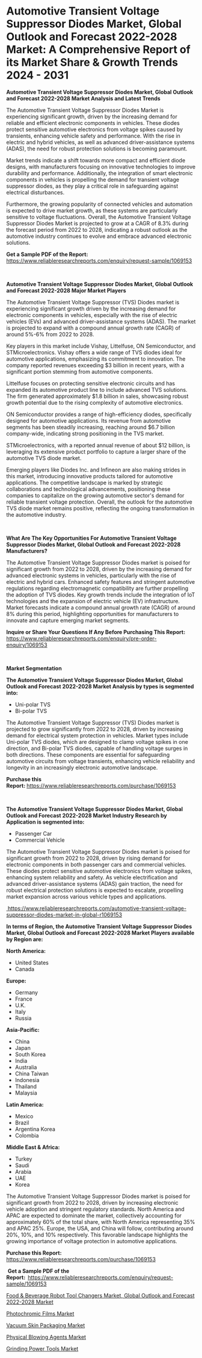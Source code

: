 <p><h1>Automotive Transient Voltage Suppressor Diodes Market, Global Outlook and Forecast 2022-2028 Market: A Comprehensive Report of its Market Share & Growth Trends 2024 - 2031</h1></p><p><strong>Automotive Transient Voltage Suppressor Diodes Market, Global Outlook and Forecast 2022-2028 Market Analysis and Latest Trends</strong></p>
<p><p>The Automotive Transient Voltage Suppressor Diodes Market is experiencing significant growth, driven by the increasing demand for reliable and efficient electronic components in vehicles. These diodes protect sensitive automotive electronics from voltage spikes caused by transients, enhancing vehicle safety and performance. With the rise in electric and hybrid vehicles, as well as advanced driver-assistance systems (ADAS), the need for robust protection solutions is becoming paramount.</p><p>Market trends indicate a shift towards more compact and efficient diode designs, with manufacturers focusing on innovative technologies to improve durability and performance. Additionally, the integration of smart electronic components in vehicles is propelling the demand for transient voltage suppressor diodes, as they play a critical role in safeguarding against electrical disturbances.</p><p>Furthermore, the growing popularity of connected vehicles and automation is expected to drive market growth, as these systems are particularly sensitive to voltage fluctuations. Overall, the Automotive Transient Voltage Suppressor Diodes Market is projected to grow at a CAGR of 8.3% during the forecast period from 2022 to 2028, indicating a robust outlook as the automotive industry continues to evolve and embrace advanced electronic solutions.</p></p>
<p><strong>Get a Sample PDF of the Report:&nbsp;</strong> <a href="https://www.reliableresearchreports.com/enquiry/request-sample/1069153">https://www.reliableresearchreports.com/enquiry/request-sample/1069153</a></p>
<p>&nbsp;</p>
<p><strong>Automotive Transient Voltage Suppressor Diodes Market, Global Outlook and Forecast 2022-2028 Major Market Players</strong></p>
<p><p>The Automotive Transient Voltage Suppressor (TVS) Diodes market is experiencing significant growth driven by the increasing demand for electronic components in vehicles, especially with the rise of electric vehicles (EVs) and advanced driver-assistance systems (ADAS). The market is projected to expand with a compound annual growth rate (CAGR) of around 5%-6% from 2022 to 2028.</p><p>Key players in this market include Vishay, Littelfuse, ON Semiconductor, and STMicroelectronics. Vishay offers a wide range of TVS diodes ideal for automotive applications, emphasizing its commitment to innovation. The company reported revenues exceeding $3 billion in recent years, with a significant portion stemming from automotive components.</p><p>Littelfuse focuses on protecting sensitive electronic circuits and has expanded its automotive product line to include advanced TVS solutions. The firm generated approximately $1.8 billion in sales, showcasing robust growth potential due to the rising complexity of automotive electronics.</p><p>ON Semiconductor provides a range of high-efficiency diodes, specifically designed for automotive applications. Its revenue from automotive segments has been steadily increasing, reaching around $6.7 billion company-wide, indicating strong positioning in the TVS market.</p><p>STMicroelectronics, with a reported annual revenue of about $12 billion, is leveraging its extensive product portfolio to capture a larger share of the automotive TVS diode market. </p><p>Emerging players like Diodes Inc. and Infineon are also making strides in this market, introducing innovative products tailored for automotive applications. The competitive landscape is marked by strategic collaborations and technological advancements, positioning these companies to capitalize on the growing automotive sector's demand for reliable transient voltage protection. Overall, the outlook for the automotive TVS diode market remains positive, reflecting the ongoing transformation in the automotive industry.</p></p>
<p>&nbsp;</p>
<p><strong>What Are The Key Opportunities For Automotive Transient Voltage Suppressor Diodes Market, Global Outlook and Forecast 2022-2028 Manufacturers?</strong></p>
<p><p>The Automotive Transient Voltage Suppressor Diodes market is poised for significant growth from 2022 to 2028, driven by the increasing demand for advanced electronic systems in vehicles, particularly with the rise of electric and hybrid cars. Enhanced safety features and stringent automotive regulations regarding electromagnetic compatibility are further propelling the adoption of TVS diodes. Key growth trends include the integration of IoT technologies and the expansion of electric vehicle (EV) infrastructure. Market forecasts indicate a compound annual growth rate (CAGR) of around 8% during this period, highlighting opportunities for manufacturers to innovate and capture emerging market segments.</p></p>
<p><strong>Inquire or Share Your Questions If Any Before Purchasing This Report:</strong> <a href="https://www.reliableresearchreports.com/enquiry/pre-order-enquiry/1069153">https://www.reliableresearchreports.com/enquiry/pre-order-enquiry/1069153</a></p>
<p>&nbsp;</p>
<p><strong>Market Segmentation</strong></p>
<p><strong>The Automotive Transient Voltage Suppressor Diodes Market, Global Outlook and Forecast 2022-2028 Market Analysis by types is segmented into:</strong></p>
<p><ul><li>Uni-polar TVS</li><li>Bi-polar TVS</li></ul></p>
<p><p>The Automotive Transient Voltage Suppressor (TVS) Diodes market is projected to grow significantly from 2022 to 2028, driven by increasing demand for electrical system protection in vehicles. Market types include Uni-polar TVS diodes, which are designed to clamp voltage spikes in one direction, and Bi-polar TVS diodes, capable of handling voltage surges in both directions. These components are essential for safeguarding automotive circuits from voltage transients, enhancing vehicle reliability and longevity in an increasingly electronic automotive landscape.</p></p>
<p><strong>Purchase this Report:&nbsp;</strong><a href="https://www.reliableresearchreports.com/purchase/1069153">https://www.reliableresearchreports.com/purchase/1069153</a></p>
<p>&nbsp;</p>
<p><strong>The Automotive Transient Voltage Suppressor Diodes Market, Global Outlook and Forecast 2022-2028 Market Industry Research by Application is segmented into:</strong></p>
<p><ul><li>Passenger Car</li><li>Commercial Vehicle</li></ul></p>
<p><p>The Automotive Transient Voltage Suppressor Diodes market is poised for significant growth from 2022 to 2028, driven by rising demand for electronic components in both passenger cars and commercial vehicles. These diodes protect sensitive automotive electronics from voltage spikes, enhancing system reliability and safety. As vehicle electrification and advanced driver-assistance systems (ADAS) gain traction, the need for robust electrical protection solutions is expected to escalate, propelling market expansion across various vehicle types and applications.</p></p>
<p><a href="https://www.reliableresearchreports.com/automotive-transient-voltage-suppressor-diodes-market-in-global-r1069153">&nbsp;https://www.reliableresearchreports.com/automotive-transient-voltage-suppressor-diodes-market-in-global-r1069153</a></p>
<p><strong>In terms of Region, the Automotive Transient Voltage Suppressor Diodes Market, Global Outlook and Forecast 2022-2028 Market Players available by Region are:</strong></p>
<p>
    <p> <strong> North America: </strong>
        <ul>
            <li>United States</li>
            <li>Canada</li>
        </ul>
        </p> 
    <p> <strong> Europe: </strong>
        <ul>
            <li>Germany</li>
            <li>France</li>
            <li>U.K.</li>
            <li>Italy</li>
            <li>Russia</li>
        </ul>
        </p> 
    <p> <strong> Asia-Pacific: </strong>
        <ul>
            <li>China</li>
            <li>Japan</li>
            <li>South Korea</li>
            <li>India</li>
            <li>Australia</li>
            <li>China Taiwan</li>
            <li>Indonesia</li>
            <li>Thailand</li>
            <li>Malaysia</li>
        </ul>
        </p> 
    <p> <strong> Latin America: </strong>
        <ul>
            <li>Mexico</li>
            <li>Brazil</li>
            <li>Argentina Korea</li>
            <li>Colombia</li>
        </ul>
        </p> 
    <p> <strong> Middle East & Africa: </strong>
        <ul>
            <li>Turkey</li>
            <li>Saudi</li>
            <li>Arabia</li>
            <li>UAE</li>
            <li>Korea</li>
        </ul>
    </p>
    </p>
<p><p>The Automotive Transient Voltage Suppressor Diodes market is poised for significant growth from 2022 to 2028, driven by increasing electronic vehicle adoption and stringent regulatory standards. North America and APAC are expected to dominate the market, collectively accounting for approximately 60% of the total share, with North America representing 35% and APAC 25%. Europe, the USA, and China will follow, contributing around 20%, 10%, and 10% respectively. This favorable landscape highlights the growing importance of voltage protection in automotive applications.</p></p>
<p><strong>Purchase this Report: </strong><a href="https://www.reliableresearchreports.com/purchase/1069153">https://www.reliableresearchreports.com/purchase/1069153</a></p>
<p>&nbsp;<strong>Get a Sample PDF of the Report:&nbsp;&nbsp;</strong><a href="https://www.reliableresearchreports.com/enquiry/request-sample/1069153">https://www.reliableresearchreports.com/enquiry/request-sample/1069153</a></p>
<p><strong></strong></p>
<p><p><a href="https://github.com/mharielmesa/Market-Research-Report-List-5/blob/main/food-beverage-robot-tool-changers-market-global-outlook-and-forecast-2022-2028-market.md">Food & Beverage Robot Tool Changers Market, Global Outlook and Forecast 2022-2028 Market</a></p><p><a href="https://issuu.com/reportprime-2/docs/photochromic-films-market-size-2030_3d8a0312437b4a">Photochromic Films Market</a></p><p><a href="https://issuu.com/reportprime-2/docs/vacuum-skin-packaging-market-size-2_7576575e52b4b4">Vacuum Skin Packaging Market</a></p><p><a href="https://medium.com/@earlecmcneil/this-physical-blowing-agents-market-research-report-evaluates-the-key-market-trends-drivers-and-85fc15c97aed">Physical Blowing Agents Market</a></p><p><a href="https://www.linkedin.com/pulse/grinding-power-tools-market-research-report-forecast-growth-sx7ff?trackingId=iaZ6oiYhRuGTHX1sNf1qUg%3D%3D">Grinding Power Tools Market</a></p></p>